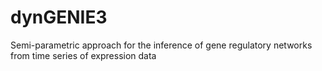 # dynGENIE3
Semi-parametric approach for the inference of gene regulatory networks from time series of expression data
